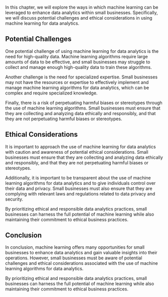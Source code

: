 

In this chapter, we will explore the ways in which machine learning can be leveraged to enhance data analytics within small businesses. Specifically, we will discuss potential challenges and ethical considerations in using machine learning for data analytics.

Potential Challenges
--------------------

One potential challenge of using machine learning for data analytics is the need for high-quality data. Machine learning algorithms require large amounts of data to be effective, and small businesses may struggle to collect and manage enough high-quality data to train these algorithms.

Another challenge is the need for specialized expertise. Small businesses may not have the resources or expertise to effectively implement and manage machine learning algorithms for data analytics, which can be complex and require specialized knowledge.

Finally, there is a risk of perpetuating harmful biases or stereotypes through the use of machine learning algorithms. Small businesses must ensure that they are collecting and analyzing data ethically and responsibly, and that they are not perpetuating harmful biases or stereotypes.

Ethical Considerations
----------------------

It is important to approach the use of machine learning for data analytics with caution and awareness of potential ethical considerations. Small businesses must ensure that they are collecting and analyzing data ethically and responsibly, and that they are not perpetuating harmful biases or stereotypes.

Additionally, it is important to be transparent about the use of machine learning algorithms for data analytics and to give individuals control over their data and privacy. Small businesses must also ensure that they are complying with relevant laws and regulations related to data privacy and security.

By prioritizing ethical and responsible data analytics practices, small businesses can harness the full potential of machine learning while also maintaining their commitment to ethical business practices.

Conclusion
--------------------------

In conclusion, machine learning offers many opportunities for small businesses to enhance data analytics and gain valuable insights into their operations. However, small businesses must be aware of potential challenges and ethical considerations associated with the use of machine learning algorithms for data analytics.

By prioritizing ethical and responsible data analytics practices, small businesses can harness the full potential of machine learning while also maintaining their commitment to ethical business practices.
